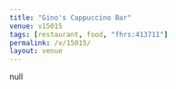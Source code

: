 ```yaml
---
title: "Gino's Cappuccino Bar"
venue: v15015
tags: [restaurant, food, "fhrs:413711"]
permalink: /v/15015/
layout: venue
---
```

null